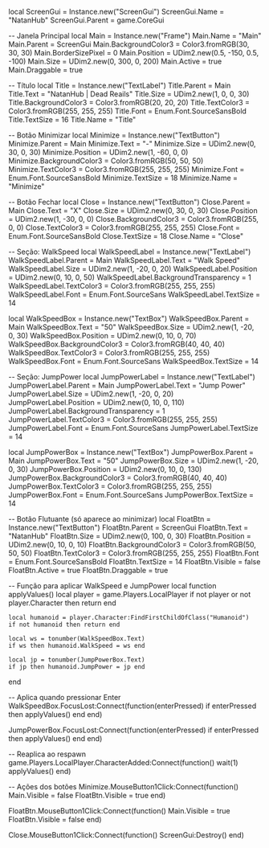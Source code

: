 local ScreenGui = Instance.new("ScreenGui")
ScreenGui.Name = "NatanHub"
ScreenGui.Parent = game.CoreGui

-- Janela Principal
local Main = Instance.new("Frame")
Main.Name = "Main"
Main.Parent = ScreenGui
Main.BackgroundColor3 = Color3.fromRGB(30, 30, 30)
Main.BorderSizePixel = 0
Main.Position = UDim2.new(0.5, -150, 0.5, -100)
Main.Size = UDim2.new(0, 300, 0, 200)
Main.Active = true
Main.Draggable = true

-- Título
local Title = Instance.new("TextLabel")
Title.Parent = Main
Title.Text = "NatanHub | Dead Reails"
Title.Size = UDim2.new(1, 0, 0, 30)
Title.BackgroundColor3 = Color3.fromRGB(20, 20, 20)
Title.TextColor3 = Color3.fromRGB(255, 255, 255)
Title.Font = Enum.Font.SourceSansBold
Title.TextSize = 16
Title.Name = "Title"

-- Botão Minimizar
local Minimize = Instance.new("TextButton")
Minimize.Parent = Main
Minimize.Text = "-"
Minimize.Size = UDim2.new(0, 30, 0, 30)
Minimize.Position = UDim2.new(1, -60, 0, 0)
Minimize.BackgroundColor3 = Color3.fromRGB(50, 50, 50)
Minimize.TextColor3 = Color3.fromRGB(255, 255, 255)
Minimize.Font = Enum.Font.SourceSansBold
Minimize.TextSize = 18
Minimize.Name = "Minimize"

-- Botão Fechar
local Close = Instance.new("TextButton")
Close.Parent = Main
Close.Text = "X"
Close.Size = UDim2.new(0, 30, 0, 30)
Close.Position = UDim2.new(1, -30, 0, 0)
Close.BackgroundColor3 = Color3.fromRGB(255, 0, 0)
Close.TextColor3 = Color3.fromRGB(255, 255, 255)
Close.Font = Enum.Font.SourceSansBold
Close.TextSize = 18
Close.Name = "Close"

-- Seção: WalkSpeed
local WalkSpeedLabel = Instance.new("TextLabel")
WalkSpeedLabel.Parent = Main
WalkSpeedLabel.Text = "Walk Speed"
WalkSpeedLabel.Size = UDim2.new(1, -20, 0, 20)
WalkSpeedLabel.Position = UDim2.new(0, 10, 0, 50)
WalkSpeedLabel.BackgroundTransparency = 1
WalkSpeedLabel.TextColor3 = Color3.fromRGB(255, 255, 255)
WalkSpeedLabel.Font = Enum.Font.SourceSans
WalkSpeedLabel.TextSize = 14

local WalkSpeedBox = Instance.new("TextBox")
WalkSpeedBox.Parent = Main
WalkSpeedBox.Text = "50"
WalkSpeedBox.Size = UDim2.new(1, -20, 0, 30)
WalkSpeedBox.Position = UDim2.new(0, 10, 0, 70)
WalkSpeedBox.BackgroundColor3 = Color3.fromRGB(40, 40, 40)
WalkSpeedBox.TextColor3 = Color3.fromRGB(255, 255, 255)
WalkSpeedBox.Font = Enum.Font.SourceSans
WalkSpeedBox.TextSize = 14

-- Seção: JumpPower
local JumpPowerLabel = Instance.new("TextLabel")
JumpPowerLabel.Parent = Main
JumpPowerLabel.Text = "Jump Power"
JumpPowerLabel.Size = UDim2.new(1, -20, 0, 20)
JumpPowerLabel.Position = UDim2.new(0, 10, 0, 110)
JumpPowerLabel.BackgroundTransparency = 1
JumpPowerLabel.TextColor3 = Color3.fromRGB(255, 255, 255)
JumpPowerLabel.Font = Enum.Font.SourceSans
JumpPowerLabel.TextSize = 14

local JumpPowerBox = Instance.new("TextBox")
JumpPowerBox.Parent = Main
JumpPowerBox.Text = "50"
JumpPowerBox.Size = UDim2.new(1, -20, 0, 30)
JumpPowerBox.Position = UDim2.new(0, 10, 0, 130)
JumpPowerBox.BackgroundColor3 = Color3.fromRGB(40, 40, 40)
JumpPowerBox.TextColor3 = Color3.fromRGB(255, 255, 255)
JumpPowerBox.Font = Enum.Font.SourceSans
JumpPowerBox.TextSize = 14

-- Botão Flutuante (só aparece ao minimizar)
local FloatBtn = Instance.new("TextButton")
FloatBtn.Parent = ScreenGui
FloatBtn.Text = "NatanHub"
FloatBtn.Size = UDim2.new(0, 100, 0, 30)
FloatBtn.Position = UDim2.new(0, 10, 0, 10)
FloatBtn.BackgroundColor3 = Color3.fromRGB(50, 50, 50)
FloatBtn.TextColor3 = Color3.fromRGB(255, 255, 255)
FloatBtn.Font = Enum.Font.SourceSansBold
FloatBtn.TextSize = 14
FloatBtn.Visible = false
FloatBtn.Active = true
FloatBtn.Draggable = true

-- Função para aplicar WalkSpeed e JumpPower
local function applyValues()
	local player = game.Players.LocalPlayer
	if not player or not player.Character then return end

	local humanoid = player.Character:FindFirstChildOfClass("Humanoid")
	if not humanoid then return end

	local ws = tonumber(WalkSpeedBox.Text)
	if ws then humanoid.WalkSpeed = ws end

	local jp = tonumber(JumpPowerBox.Text)
	if jp then humanoid.JumpPower = jp end
end

-- Aplica quando pressionar Enter
WalkSpeedBox.FocusLost:Connect(function(enterPressed)
	if enterPressed then applyValues() end
end)

JumpPowerBox.FocusLost:Connect(function(enterPressed)
	if enterPressed then applyValues() end
end)

-- Reaplica ao respawn
game.Players.LocalPlayer.CharacterAdded:Connect(function()
	wait(1)
	applyValues()
end)

-- Ações dos botões
Minimize.MouseButton1Click:Connect(function()
	Main.Visible = false
	FloatBtn.Visible = true
end)

FloatBtn.MouseButton1Click:Connect(function()
	Main.Visible = true
	FloatBtn.Visible = false
end)

Close.MouseButton1Click:Connect(function()
	ScreenGui:Destroy()
end)

